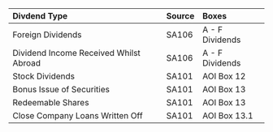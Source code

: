 | Divdend Type                             | Source | Boxes           |
|:-----------------------------------------|:-------|:----------------|
| Foreign Dividends                        | SA106  | A - F Dividends |
| Dividend Income Received Whilst Abroad   | SA106  | A - F Dividends |
| Stock Dividends                          | SA101  | AOI Box 12      |
| Bonus Issue of Securities                | SA101  | AOI Box 13      |
| Redeemable Shares                        | SA101  | AOI Box 13      |
| Close Company Loans Written Off          | SA101  | AOI Box 13.1   |